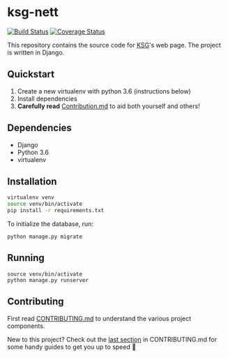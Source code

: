 # ksg-nett
[![Build Status](https://travis-ci.org/KSG-IT/ksg-nett.svg?branch=develop)](https://travis-ci.org/KSG-IT/ksg-nett)
[![Coverage Status](https://coveralls.io/repos/github/KSG-IT/ksg-nett/badge.svg?branch=develop)](https://coveralls.io/github/KSG-IT/ksg-nett?branch=develop)

This repository contains the source code for [KSG](https://www.samfundet.no/kafe-og-serveringsgjengen)'s web page. The project is written in Django.

## Quickstart

1. Create a new virtualenv with python 3.6 (instructions below)
2. Install dependencies
3. **Carefully read** [Contribution.md](https://github.com/KSG-IT/ksg-nett/blob/develop/CONTRIBUTING.md) to aid both yourself and others!

## Dependencies
* Django
* Python 3.6
* virtualenv

## Installation

```bash
virtualenv venv
source venv/bin/activate
pip install -r requirements.txt
```

To initialize the database, run:

```
python manage.py migrate
```

## Running

```
source venv/bin/activate
python manage.py runserver
```

## Contributing
First read [CONTRIBUTING.md](https://github.com/KSG-IT/ksg-nett/blob/develop/SYSTEM.md) to understand the various project components.

New to this project? Check out the [last section](https://github.com/KSG-IT/ksg-nett/blob/develop/CONTRIBUTING.md#guides-for-semi-noobs) in CONTRIBUTING.md for some handy guides to get you up to speed 💪